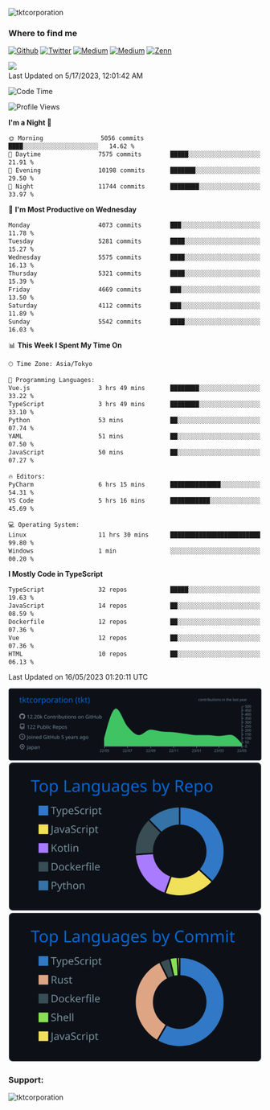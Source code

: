 <p align="left"> <img src="https://komarev.com/ghpvc/?username=tktcorporation&label=Profile%20views&color=0e75b6&style=flat" alt="tktcorporation" /> </p>

<h3>Where to find me</h3>
<p>
<a href="https://github.com/tktcorporation" target="_blank"><img alt="Github" src="https://img.shields.io/badge/GitHub-%2312100E.svg?&style=for-the-badge&logo=Github&logoColor=white" /></a>
<a href="https://twitter.com/tktcorporation" target="_blank"><img alt="Twitter" src="https://img.shields.io/badge/twitter-%231DA1F2.svg?&style=for-the-badge&logo=twitter&logoColor=white" /></a>
<a href="https://www.linkedin.com/in/tktcorporation" target="_blank"><img alt="Medium" src="https://img.shields.io/badge/linkdin-0a66c2.svg?&style=for-the-badge&logo=linkedin&logoColor=white" /></a>
<a href="https://qiita.com/tktcorporation" target="_blank"><img alt="Medium" src="https://img.shields.io/badge/qiita-55C500.svg?&style=for-the-badge&logo=qiita&logoColor=white" /></a>
<a href="https://zenn.dev/tktcorporation" target="_blank"><img alt="Zenn" src="https://img.shields.io/badge/Zenn-3EA8FF.svg?&style=for-the-badge&logo=Zenn&logoColor=white" /></a>
</p>

<!--START_SECTION:lapras-card-->
<a href="https://lapras.com/public/tktcorporation" target="_blank" rel="noopener noreferrer"><img src="https://lapras-card-generator.vercel.app/api/svg?e=3.89&b=3.48&i=3.58&b1=%23232323&b2=%236d6d6d&i1=%23212121&i2=%23818181&l=en" width="300" ></a>  
Last Updated on 5/17/2023, 12:01:42 AM
<!--END_SECTION:lapras-card-->
  
<!--START_SECTION:waka-->
![Code Time](http://img.shields.io/badge/Code%20Time-957%20hrs%209%20mins-blue)

![Profile Views](http://img.shields.io/badge/Profile%20Views-0-blue)

**I'm a Night 🦉** 

```text
🌞 Morning                5056 commits        ████░░░░░░░░░░░░░░░░░░░░░   14.62 % 
🌆 Daytime                7575 commits        █████░░░░░░░░░░░░░░░░░░░░   21.91 % 
🌃 Evening                10198 commits       ███████░░░░░░░░░░░░░░░░░░   29.50 % 
🌙 Night                  11744 commits       ████████░░░░░░░░░░░░░░░░░   33.97 % 
```
📅 **I'm Most Productive on Wednesday** 

```text
Monday                   4073 commits        ███░░░░░░░░░░░░░░░░░░░░░░   11.78 % 
Tuesday                  5281 commits        ████░░░░░░░░░░░░░░░░░░░░░   15.27 % 
Wednesday                5575 commits        ████░░░░░░░░░░░░░░░░░░░░░   16.13 % 
Thursday                 5321 commits        ████░░░░░░░░░░░░░░░░░░░░░   15.39 % 
Friday                   4669 commits        ███░░░░░░░░░░░░░░░░░░░░░░   13.50 % 
Saturday                 4112 commits        ███░░░░░░░░░░░░░░░░░░░░░░   11.89 % 
Sunday                   5542 commits        ████░░░░░░░░░░░░░░░░░░░░░   16.03 % 
```


📊 **This Week I Spent My Time On** 

```text
🕑︎ Time Zone: Asia/Tokyo

💬 Programming Languages: 
Vue.js                   3 hrs 49 mins       ████████░░░░░░░░░░░░░░░░░   33.22 % 
TypeScript               3 hrs 49 mins       ████████░░░░░░░░░░░░░░░░░   33.10 % 
Python                   53 mins             ██░░░░░░░░░░░░░░░░░░░░░░░   07.74 % 
YAML                     51 mins             ██░░░░░░░░░░░░░░░░░░░░░░░   07.50 % 
JavaScript               50 mins             ██░░░░░░░░░░░░░░░░░░░░░░░   07.27 % 

🔥 Editors: 
PyCharm                  6 hrs 15 mins       ██████████████░░░░░░░░░░░   54.31 % 
VS Code                  5 hrs 16 mins       ███████████░░░░░░░░░░░░░░   45.69 % 

💻 Operating System: 
Linux                    11 hrs 30 mins      █████████████████████████   99.80 % 
Windows                  1 min               ░░░░░░░░░░░░░░░░░░░░░░░░░   00.20 % 
```

**I Mostly Code in TypeScript** 

```text
TypeScript               32 repos            █████░░░░░░░░░░░░░░░░░░░░   19.63 % 
JavaScript               14 repos            ██░░░░░░░░░░░░░░░░░░░░░░░   08.59 % 
Dockerfile               12 repos            ██░░░░░░░░░░░░░░░░░░░░░░░   07.36 % 
Vue                      12 repos            ██░░░░░░░░░░░░░░░░░░░░░░░   07.36 % 
HTML                     10 repos            ██░░░░░░░░░░░░░░░░░░░░░░░   06.13 % 
```




 Last Updated on 16/05/2023 01:20:11 UTC
<!--END_SECTION:waka-->

[![](https://raw.githubusercontent.com/tktcorporation/tktcorporation/master/profile-summary-card-output/github_dark/0-profile-details.svg)](https://github.com/vn7n24fzkq/github-profile-summary-cards)
[![](https://raw.githubusercontent.com/tktcorporation/tktcorporation/master/profile-summary-card-output/github_dark/1-repos-per-language.svg)](https://github.com/vn7n24fzkq/github-profile-summary-cards) [![](https://raw.githubusercontent.com/tktcorporation/tktcorporation/master/profile-summary-card-output/github_dark/2-most-commit-language.svg)](https://github.com/vn7n24fzkq/github-profile-summary-cards)

<h3 align="left">Support:</h3>
<p><a href="https://www.buymeacoffee.com/tktcorporation"> <img align="left" src="https://cdn.buymeacoffee.com/buttons/v2/default-yellow.png" height="50" width="210" alt="tktcorporation" /></a></p><br><br>
